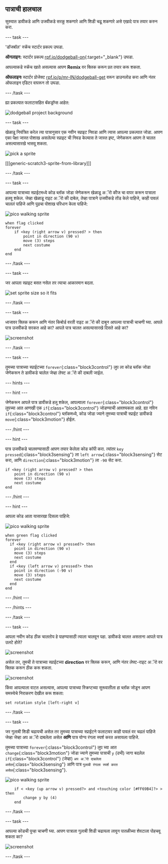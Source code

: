 ## पात्राची हालचाल

सुरुवात डावीकडे आणि उजवीकडे सरकू शकणारे आणि शिडी चढू शकणारे असे एखादे पात्र तयार करुन करा.

--- task ---

'डॉजबॉल' स्क्रॅच स्टार्टर प्रकल्प उघडा.

**ऑनलाइन:** स्टार्टर प्रकल्प [rpf.io/dodgeball-on](https://rpf.io/dodgeball-on){:target="_blank"} उघडा.

आपल्याकडे स्क्रॅच खाते असल्यास आपण **Remix** वर क्लिक करून प्रत तयार करू शकता.

**ऑफलाइनः** स्टार्टर प्रोजेक्ट [rpf.io/p/mr-IN/dodgeball-get](https://rpf.io/p/mr-IN/dodgeball-get) वरून डाउनलोड करा आणि नंतर ऑफलाइन एडिटर वापरून तो उघडा.

--- /task ---

ह्या प्रकल्पात फलाटासहित बॅकड्रॉप्स आहेत:

![dodgeball project background](images/dodge-background.png)

--- task ---

खेळाडू नियंत्रित करेल त्या पात्रानुसार एक नवीन स्प्राइट निवडा आणि त्यास आपल्या प्रकल्पात जोडा. आपण एका पेक्षा जास्त पोशाख असलेल्या स्प्राइट ची निवड केल्यास ते जास्त इष्ट, जेणेकरून आपण ते चालत असल्यासारखे भासवू शकता.

![pick a sprite](images/dodge-characters.png)

[[[generic-scratch3-sprite-from-library]]]

--- /task ---

--- task ---

आपल्या पात्राच्या स्प्राईटमध्ये कोड ब्लॉक जोडा जेणेकरून खेळाडू अॅरो कीज चा वापर करून पात्राला हलवू शकेल. जेव्हा खेळाडू राइट अॅरो की दाबेल, तेव्हा पात्राने उजवीकडे तोंड केले पाहिजे, काही पावलं चाललं पाहिजे आणि पुढचा पोशाख परिधान केला पाहिजे:

![pico walking sprite](images/pico_walking_sprite.png)

```blocks3
when flag clicked
forever
    if <key (right arrow v) pressed? > then
        point in direction (90 v)
        move (3) steps
        next costume
    end
end
```

--- /task ---

--- task ---

जर आपला स्प्राइट बसत नसेल तर त्याचा आकारमान बदला.

![set sprite size so it fits](images/dodge-sprite-size-annotated.png)

--- /task ---

--- task ---

ध्वजावर क्लिक करून आणि नंतर किबोर्ड वरती राइट अॅरो की दाबून आपल्या पात्राची चाचणी घ्या. आपले पात्र उजवीकडे सरकत आहे का? आपले पात्र चालत असल्यासारखे दिसते आहे का?

![screenshot](images/dodge-walking.png)

--- /task ---

--- task ---

तुमच्या पात्राच्या स्प्राईटच्या `forever`{:class="block3control"} लुप ला कोड ब्लॉक जोडा जेणेकरून ते डावीकडे चालेल जेव्हा लेफ्ट अॅरो की दाबली जाईल.

--- hints ---


--- hint ---

जेणेकरून आपले पात्र डावीकडे हलू शकेल, आपल्याला `forever`{:class="block3control"} लुपच्या आत आणखी एक `if`{:class="block3control"} जोडण्याची आवश्यकता आहे. ह्या नविन `if`{:class="block3control"} ब्लॉकमध्ये, कोड जोडा ज्याने तुमच्या पात्राची स्प्राईट डावीकडे `move`{:class="block3motion"} होईल.

--- /hint ---

--- hint ---

पात्र उजवीकडे चालवण्यासाठी आपण तयार केलेला कोड कॉपी करा. त्यांतर `key pressed`{:class="block3sensing"} ला `left arrow`{:class="block3sensing"} सेट करा, आणि `direction`{:class="block3motion"} ला `-90` सेट करा.

```blocks3
if <key (right arrow v) pressed? > then
    point in direction (90 v)
    move (3) steps
    next costume
end
```

--- /hint ---

--- hint ---

आपला कोड आता यासारखा दिसला पाहिजे:

![pico walking sprite](images/pico_walking_sprite.png)

```blocks3
when green flag clicked
forever 
  if <key (right arrow v) pressed?> then 
    point in direction (90 v)
    move (3) steps
    next costume
  end
  if <key (left arrow v) pressed?> then 
    point in direction (-90 v)
    move (3) steps
    next costume
  end
end
```

--- /hint ---

--- /hints ---

--- /task ---

--- task ---

आपला नवीन कोड ठीक चालतोय हे पाहण्यासाठी त्याला चालवून पहा. डावीकडे चालत असताना आपले पात्र उलटे होते?

![screenshot](images/dodge-upside-down.png)

असेल तर, तुमची ते पात्राच्या स्प्राईटच्या **direction** वर क्लिक करून, आणि नंतर लेफ्ट-राइट अॅरो वर क्लिक करून ठीक करू शकता.

![screenshot](images/dodge-left-right-annotated.png)

किंवा आपल्याला वाटत असल्यास, आपल्या पात्राच्या स्क्रिप्टच्या सुरूवातीला हा ब्लॉक जोडून आपण समस्येचे निराकरण देखील करू शकता:

```blocks3
set rotation style [left-right v]
```

--- /task ---

--- task ---

जर गुलाबी शिडी चढायची असेल तर तुमच्या पात्राच्या स्प्राईटने फलाटावर काही पावलं वर चढलं पाहिजे जेव्हा जेव्हा अप अॅरो दाबलेला असेल **आणि** पात्र योग्य रंगला स्पर्श करत असायला पाहिजे.

तुमच्या पात्राच्या `forever`{:class="block3control"} लुप च्या आत `change`{:class="block3motion"} जोडा ज्याने तुमच्या पात्राची `y` (उभी) जागा बदलेल `if`{:class="block3control"} (जेव्हा) `अप अॅरो दाबलेला असेल`{:class="block3sensing"} आणि पात्र `गुलाबी रंगाला स्पर्श करत असेल`{:class="block3sensing"}.

![pico walking sprite](images/pico_walking_sprite.png)

```blocks3
    if < <key (up arrow v) pressed?> and <touching color [#FF69B4]?> > then
        change y by (4)
    end
```

--- /task ---

--- task ---

आपल्या कोडची पुन्हा चाचणी घ्या. आपण पात्राला गुलाबी शिडी चढायला लावून पातळीच्या शेवटाला पोहचवू शकता का?

![screenshot](images/dodge-test-character.png)

--- /task ---
